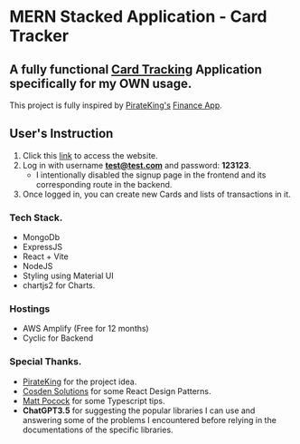 # MERN Stacked Application - Card Tracker

## A fully functional [Card Tracking](https://main.dha0xl9i5yd2p.amplifyapp.com) Application specifically for my **OWN** usage.

This project is fully inspired by [PirateKing's](https://www.youtube.com/@PIRATEKINGDOM) [Finance App](https://www.piratekingdom.com/projects/personal-finance-app-frontend).

## User's Instruction

1. Click this [link](https://main.dha0xl9i5yd2p.amplifyapp.com) to access the website.
2. Log in with username **test@test.com** and password: **123123**.
   - I intentionally disabled the signup page in the frontend and its corresponding route in the backend.
3. Once logged in, you can create new Cards and lists of transactions in it.

### Tech Stack.

- MongoDb
- ExpressJS
- React + Vite
- NodeJS
- Styling using Material UI
- chartjs2 for Charts.

### Hostings

- AWS Amplify (Free for 12 months)
- Cyclic for Backend

### Special Thanks.

- [PirateKing](https://www.youtube.com/@PIRATEKINGDOM) for the project idea.
- [Cosden Solutions](https://www.youtube.com/@cosdensolutions) for some React Design Patterns.
- [Matt Pocock](https://www.youtube.com/@mattpocockuk) for some Typescript tips.
- **ChatGPT3.5** for suggesting the popular libraries I can use and answering some of the problems I encountered before relying in the documentations of the specific libraries.
